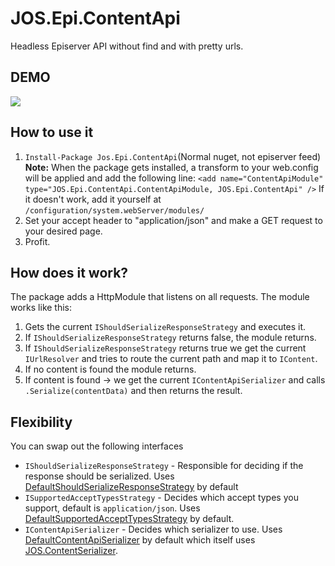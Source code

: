 # JOS.Epi.ContentApi
Headless Episerver API without find and with pretty urls.

## DEMO
![](https://josefottosson.se/content/images/2018/04/JOS.Epi.ContentApi.gif)

## How to use it

1. ```Install-Package Jos.Epi.ContentApi```(Normal nuget, not episerver feed)
    **Note:** When the package gets installed, a transform to your web.config will be applied and add the following line:
```<add name="ContentApiModule" type="JOS.Epi.ContentApi.ContentApiModule, JOS.Epi.ContentApi" />```
If it doesn't work, add it yourself at ```/configuration/system.webServer/modules/```
2. Set your accept header to "application/json" and make a GET request to your desired page.
3. Profit.

## How does it work?
The package adds a HttpModule that listens on all requests.
The module works like this:

1. Gets the current ```IShouldSerializeResponseStrategy``` and executes it.
2. If ```IShouldSerializeResponseStrategy``` returns false, the module returns.
3. If ```IShouldSerializeResponseStrategy``` returns true we get the current ```IUrlResolver``` and tries to route the current path and map it to ```IContent```.
4. If no content is found the module returns.
5. If content is found -> we get the current ```IContentApiSerializer``` and calls ```.Serialize(contentData)``` and then returns the result.

## Flexibility

You can swap out the following interfaces

* ```IShouldSerializeResponseStrategy``` - Responsible for deciding if the response should be serialized. Uses [DefaultShouldSerializeResponseStrategy](https://github.com/joseftw/JOS.Epi.ContentApi/blob/develop/src/JOS.Epi.ContentApi/Internal/DefaultShouldSerializeResponseStrategy.cs) by default
* ```ISupportedAcceptTypesStrategy``` - Decides which accept types you support, default is ```application/json```. Uses [DefaultSupportedAcceptTypesStrategy](https://github.com/joseftw/JOS.Epi.ContentApi/blob/develop/src/JOS.Epi.ContentApi/Internal/DefaultSupportedAcceptTypesStrategy.cs) by default.
* ```IContentApiSerializer``` - Decides which serializer to use. Uses [DefaultContentApiSerializer](https://github.com/joseftw/JOS.Epi.ContentApi/blob/develop/src/JOS.Epi.ContentApi/Internal/DefaultContentApiSerializer.cs) by default which itself uses [JOS.ContentSerializer](https://github.com/joseftw/JOS.ContentSerializer).
